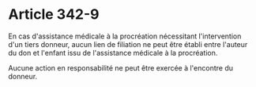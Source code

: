 # Article 342-9

En cas d'assistance médicale à la procréation nécessitant l'intervention d'un tiers donneur, aucun lien de filiation ne peut être établi entre l'auteur du don et l'enfant issu de l'assistance médicale à la procréation.

Aucune action en responsabilité ne peut être exercée à l'encontre du donneur.
